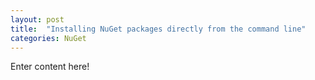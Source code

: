 ```yaml
---
layout: post
title:  "Installing NuGet packages directly from the command line"
categories: NuGet
---
```


Enter content here!
